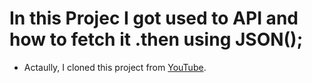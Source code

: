 # In this Projec I got used to API and how to fetch it .then using JSON();
- Actaully, I cloned this project from [YouTube](https://www.youtube.com/watch?v=wPElVpR1rwA).

